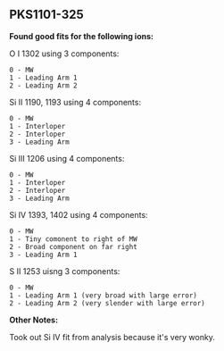 ## PKS1101-325

**Found good fits for the following ions:**

O I 1302 using 3 components:
```
0 - MW
1 - Leading Arm 1
2 - Leading Arm 2
```
Si II 1190, 1193 using 4 components:
```
0 - MW
1 - Interloper
2 - Interloper
3 - Leading Arm
```
Si III 1206 using 4 components:
```
0 - MW
1 - Interloper
2 - Interloper
3 - Leading Arm
```
Si IV 1393, 1402 using 4 components:
```
0 - MW
1 - Tiny comonent to right of MW
2 - Broad component on far right
3 - Leading Arm 1
```
S II 1253 uisng 3 components:
```
0 - MW
1 - Leading Arm 1 (very broad with large error)
2 - Leading Arm 2 (very slender with large error)
```

**Other Notes:**

Took out Si IV fit from analysis because it's very wonky.